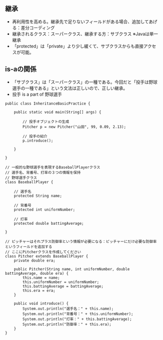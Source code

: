 ## 継承
- 再利用性を高める。継承先で足りないフィールドがある場合、追加してあげる：差分コーディング
- 継承されるクラス：スーパークラス、継承する方：サブクラス ※Javaは単一継承
- 「protected」は「private」より少し緩くて、サブクラスからも直接アクセスが可能。

## is-aの関係
- 「サブクラス」は「スーパークラス」の一種である。今回だと「投手は野球選手の一種である」という文法は正しいので、正しい継承。
- 投手 is a part of 野球選手

```
public class InheritanceBasicPractice {

	public static void main(String[] args) {

		// 投手オブジェクトの生成
		Pitcher p = new Pitcher("山田", 99, 0.09, 2.13);

		// 投手の紹介
		p.introduce();

	}

}

// 一般的な野球選手を表現するBaseballPlayerクラス
// 選手名、背番号、打率の３つの情報を保持
// 野球選手クラス
class BaseballPlayer {

	// 選手名
	protected String name;

	// 背番号
	protected int uniformNumber;

	// 打率
	protected double battingAverage;

}

// ピッチャーはそれプラス防御率という情報が必要になる：ピッチャーにだけ必要な防御率というフィールドを追加する
// ここにPitcherクラスを作成してください
class Pitcher extends BaseballPlayer {
	private double era;

	public Pitcher(String name, int uniformNumber, double battingAverage, double era) {
		this.name = name;
		this.uniformNumber = uniformNumber;
		this.battingAverage = battingAverage;
		this.era = era;
	}

	public void introduce() {
		System.out.println("選手名：" + this.name);
		System.out.println("背番号：" + this.uniformNumber);
		System.out.println("打率：" + this.battingAverage);
		System.out.println("防御率：" + this.era);
	}
}



```
